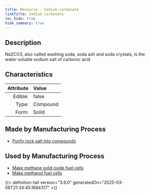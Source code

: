 ```yaml
---
title: Resource - Sodium carbonate
linkTitle: Sodium carbonate
toc_hide: true
hide_summary: true
---
```

<!-- This is generated by the MarsSim HelpGenertor, do not edit. -->

## Description
Na2CO3, also called washing soda,&#10;&#9;&#9;soda ash and soda crystals, is the water-soluble sodium salt of carbonic acid&#10;&#9;

## Characteristics

| Attribute      | Value |
|--------:|:------|
|Edible:|false|
|Type:|Compound|
|Form:|Solid|
 
## Made by Manufacturing Process

- [Purify rock salt into compounds](/docs/definitions/process/purify-rock-salt-into-compounds)

## Used by Manufacturing Process

- [Make methane solid oxide fuel cells](/docs/definitions/process/make-methane-solid-oxide-fuel-cells)
- [Make methanol fuel cells](/docs/definitions/process/make-methanol-fuel-cells)


    


{{< definition-tail version="3.9.0" generatedOn="2025-03-08T21:34:45.1684317" >}}


